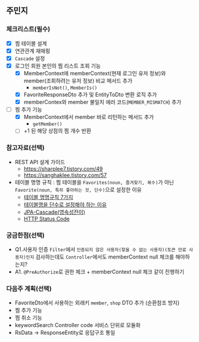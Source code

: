 ## 주민지

### 체크리스트(필수)

- [x]  찜 테이블 설계
  - [x] 연관관계 재매핑
  - [x] `Cascade` 설정
- [x] 로그인 회원 본인의 찜 리스트 조회 기능
  - [x] MemberContext에 memberContext(현재 로그인 유저 정보)와 member(조회하려는 유저 정보) 비교 메서드 추가
    - `memberIsNot()`, `MemberIs()`
  - [x] FavoriteResponseDto 추가 및 EntityToDto 변환 로직 추가
  - [x] memberContex와 member 불일치 에러 코드(`MEMBER_MISMATCH`) 추가 
- [ ] 찜 추가 기능
  - [x] MemberContext에서 member 바로 리턴하는 메서드 추가
      - `getMember()`
  - [ ] +1 된 해당 상점의 찜 개수 반환 
### 참고자료(선택)

- REST API 설계 가이드
  - https://sharplee7.tistory.com/49
  - https://sanghaklee.tistory.com/57
- 테이블 명명 규칙 : 찜 테이블을 `Favorites(noun, 즐겨찾기, 복수)`가 아닌 `Favorite(noun, 특히 좋아하는 것, 단수)`으로 설정한 이유
  - [테이블 명명규칙 7가지](https://killu.tistory.com/52)
  - [테이블명을 단수로 설정해야 하는 이유](https://edunga1.gitbooks.io/catlogic/content/database/table-naming-convention.html)
  - [JPA-Cascade(영속성전이)](https://hongchangsub.com/jpa-cascade-2/)
  - [HTTP Status Code](https://developer.mozilla.org/ko/docs/Web/HTTP/Status/403)
### 궁금한점(선택)

- Q1.사용자 인증 `Filter`에서 `인증되지 않은 사용자(찾을 수 없는 사용자)(토큰 만료 사용자)인지` 검사하는데도 `Controller`에서도 memberContext null 체크를 해야하는지? 
- A1. `@PreAuthorize`로 권한 체크 + memberContext null 체크 같이 진행하기
### 다음주 계획(선택)

- FavoriteDto에서 사용하는 외래키 `member`, `shop` DTO 추가 (순환참조 방지)
- 찜 추가 기능 
- 찜 취소 기능
- keywordSearch Controller code 서비스 단위로 모듈화
- RsData -> ResponseEntity<RsData>로 응답구조 통일
